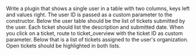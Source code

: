 Write a plugin that shows a single user in a table with two columns, keys left and values right. The user ID is passed as a custom parameter to the constructor.  Below the user table should be the list of tickets submitted by the user. Each ticket should list the description and submitted date. When you click on a ticket, route to ticket_overview with the ticket ID as custom parameter. Below that is a list of tickets assigned to the user's organization.  Open tickets should be highlighted in both lists.

